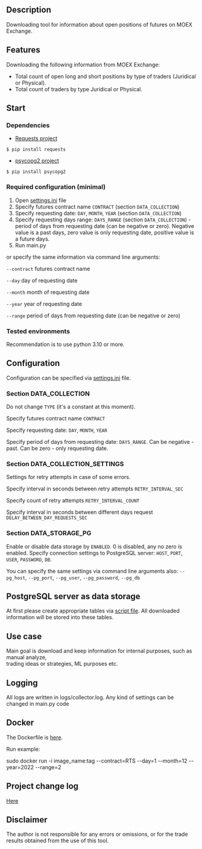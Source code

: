 ## Description
Downloading tool for information about open positions of futures on MOEX Exchange. 

## Features
Downloading the following information from MOEX Exchange:
- Total count of open long and short positions by type of traders (Juridical or Physical).  
- Total count of traders by type Juridical or Physical.

## Start
### Dependencies
- [Requests project](https://pypi.org/project/requests/)
<!-- termynal -->
```
$ pip install requests
```
- [psycopg2 project](https://pypi.org/project/psycopg2/)
<!-- termynal -->
```
$ pip install psycopg2
```

### Required configuration (minimal)
1. Open [settings.ini](settings.ini) file
2. Specify futures contract name `CONTRACT` (section `DATA_COLLECTION`)
3. Specify requesting date: `DAY`, `MONTH`, `YEAR` (section `DATA_COLLECTION`)
4. Specify requesting days range: `DAYS_RANGE` (section `DATA_COLLECTION`) - 
period of days from requesting date (can be negative or zero). 
Negative value is a past days, zero value is only requesting date, positive value is a future days.
5. Run main.py

or specify the same information via command line arguments:

`--contract` futures contract name

`--day` day of requesting date

`--month` month of requesting date

`--year` year of requesting date

`--range` period of days from requesting date (can be negative or zero)

### Tested environments
Recommendation is to use python 3.10 or more. 

## Configuration
Configuration can be specified via [settings.ini](settings.ini) file.
### Section DATA_COLLECTION
Do not change `TYPE` (it's a constant at this moment).  

Specify futures contract name `CONTRACT` 

Specify requesting date: `DAY`, `MONTH`, `YEAR`

Specify period of days from requesting date: `DAYS_RANGE`. Can be negative - past. Can be zero - only requesting date. 

### Section DATA_COLLECTION_SETTINGS
Settings for retry attempts in case of some errors.

Specify interval in seconds between retry attempts `RETRY_INTERVAL_SEC` 

Specify count of retry attempts `RETRY_INTERVAL_COUNT`

Specify interval in seconds between different days request `DELAY_BETWEEN_DAY_REQUESTS_SEC`

### Section DATA_STORAGE_PG
Enable or disable data storage by `ENABLED`. 0 is disabled, any no zero is enabled. 
Specify connection settings to PostgreSQL server: `HOST`, `PORT`, `USER`, `PASSWORD`, `DB`.


You can specify the same settings via command line arguments also:
`--pg_host`, `--pg_port`, `--pg_user`, `--pg_password`, `--pg_db`

## PostgreSQL server as data storage
At first please create appropriate tables via [script file](create_tables.sql).
All downloaded information will be stored into these tables.

## Use case
Main goal is download and keep information for internal purposes, such as manual analyze,  
trading ideas or strategies, ML purposes etc.

## Logging
All logs are written in logs/collector.log.
Any kind of settings can be changed in main.py code

## Docker
The Dockerfile is [here](Dockerfile).

Run example: 

sudo docker run -i image_name:tag --contract=RTS --day=1 --month=12 --year=2022 --range=2 


## Project change log
[Here](CHANGELOG.md)

## Disclaimer
The author is not responsible for any errors or omissions, or for the trade results obtained from the use of this tool. 
